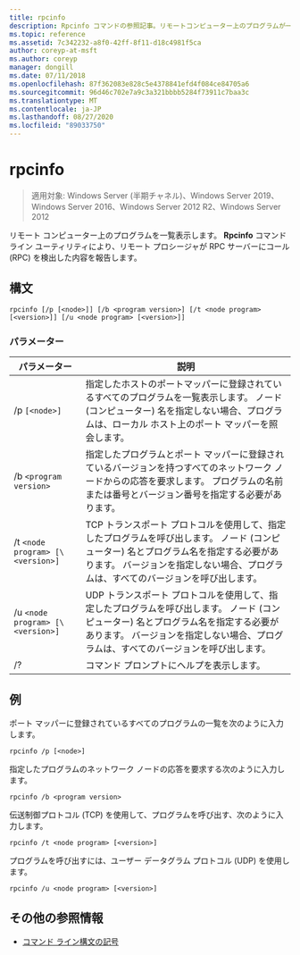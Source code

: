 ```yaml
---
title: rpcinfo
description: Rpcinfo コマンドの参照記事。リモートコンピューター上のプログラムが一覧表示されます。
ms.topic: reference
ms.assetid: 7c342232-a8f0-42ff-8f11-d18c4981f5ca
author: coreyp-at-msft
ms.author: coreyp
manager: dongill
ms.date: 07/11/2018
ms.openlocfilehash: 87f362083e828c5e4378841efd4f084ce84705a6
ms.sourcegitcommit: 96d46c702e7a9c3a321bbbb5284f73911c7baa3c
ms.translationtype: MT
ms.contentlocale: ja-JP
ms.lasthandoff: 08/27/2020
ms.locfileid: "89033750"
---
```

# <a name="rpcinfo"></a>rpcinfo

> 適用対象: Windows Server (半期チャネル)、Windows Server 2019、Windows Server 2016、Windows Server 2012 R2、Windows Server 2012

リモート コンピューター上のプログラムを一覧表示します。 **Rpcinfo** コマンド ライン ユーティリティにより、リモート プロシージャが RPC サーバーにコール (RPC) を検出した内容を報告します。

## <a name="syntax"></a>構文

```
rpcinfo [/p [<node>]] [/b <program version>] [/t <node program> [<version>]] [/u <node program> [<version>]]
```

### <a name="parameters"></a>パラメーター

| パラメーター | 説明 |
|--|--|
| /p `[<node>]` | 指定したホストのポートマッパーに登録されているすべてのプログラムを一覧表示します。 ノード (コンピューター) 名を指定しない場合、プログラムは、ローカル ホスト上のポート マッパーを照会します。 |
| /b `<program version>` | 指定したプログラムとポート マッパーに登録されているバージョンを持つすべてのネットワーク ノードからの応答を要求します。 プログラムの名前または番号とバージョン番号を指定する必要があります。 |
| /t `<node program> [\<version>]` | TCP トランスポート プロトコルを使用して、指定したプログラムを呼び出します。 ノード (コンピューター) 名とプログラム名を指定する必要があります。 バージョンを指定しない場合、プログラムは、すべてのバージョンを呼び出します。 |
| /u `<node program> [\<version>]` | UDP トランスポート プロトコルを使用して、指定したプログラムを呼び出します。 ノード (コンピューター) 名とプログラム名を指定する必要があります。 バージョンを指定しない場合、プログラムは、すべてのバージョンを呼び出します。 |
| /? | コマンド プロンプトにヘルプを表示します。 |

## <a name="examples"></a>例

ポート マッパーに登録されているすべてのプログラムの一覧を次のように入力します。

```
rpcinfo /p [<node>]
```

指定したプログラムのネットワーク ノードの応答を要求する次のように入力します。

```
rpcinfo /b <program version>
```

伝送制御プロトコル (TCP) を使用して、プログラムを呼び出す、次のように入力します。

```
rpcinfo /t <node program> [<version>]
```

プログラムを呼び出すには、ユーザー データグラム プロトコル (UDP) を使用します。

```
rpcinfo /u <node program> [<version>]
```

## <a name="additional-references"></a>その他の参照情報

- [コマンド ライン構文の記号](command-line-syntax-key.md)
